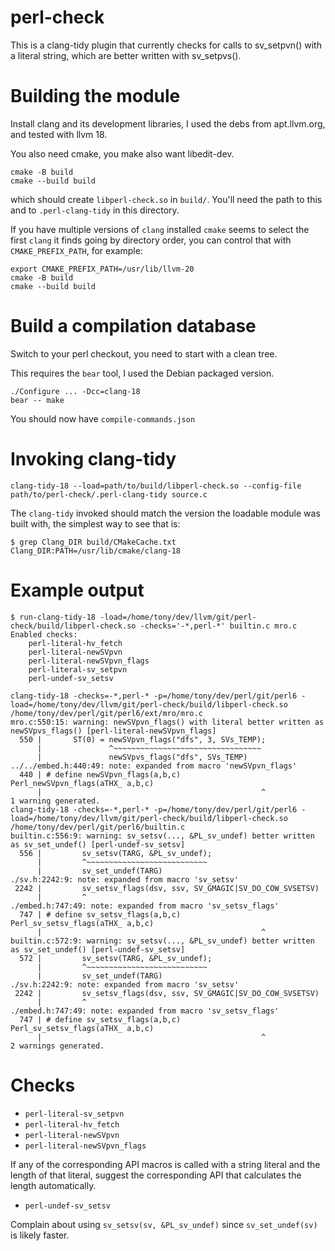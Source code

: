 # perl-check

This is a clang-tidy plugin that currently checks for calls to
sv_setpvn() with a literal string, which are better written with
sv_setpvs().

# Building the module

Install clang and its development libraries, I used the debs from
apt.llvm.org, and tested with llvm 18.

You also need cmake, you make also want libedit-dev.
```
cmake -B build
cmake --build build
```

which should create `libperl-check.so` in `build/`.  You'll need the
path to this and to `.perl-clang-tidy` in this directory.

If you have multiple versions of `clang` installed `cmake` seems to
select the first `clang` it finds going by directory order, you can
control that with `CMAKE_PREFIX_PATH`, for example:

```
export CMAKE_PREFIX_PATH=/usr/lib/llvm-20
cmake -B build
cmake --build build
```

# Build a compilation database

Switch to your perl checkout, you need to start with a clean tree.

This requires the `bear` tool, I used the Debian packaged version.

```
./Configure ... -Dcc=clang-18
bear -- make
```
You should now have `compile-commands.json`

# Invoking clang-tidy

```
clang-tidy-18 --load=path/to/build/libperl-check.so --config-file path/to/perl-check/.perl-clang-tidy source.c
```

The `clang-tidy` invoked should match the version the loadable module
was built with, the simplest way to see that is:

```
$ grep Clang_DIR build/CMakeCache.txt
Clang_DIR:PATH=/usr/lib/cmake/clang-18
```


# Example output

```
$ run-clang-tidy-18 -load=/home/tony/dev/llvm/git/perl-check/build/libperl-check.so -checks='-*,perl-*' builtin.c mro.c
Enabled checks:
    perl-literal-hv_fetch
    perl-literal-newSVpvn
    perl-literal-newSVpvn_flags
    perl-literal-sv_setpvn
    perl-undef-sv_setsv

clang-tidy-18 -checks=-*,perl-* -p=/home/tony/dev/perl/git/perl6 -load=/home/tony/dev/llvm/git/perl-check/build/libperl-check.so /home/tony/dev/perl/git/perl6/ext/mro/mro.c
mro.c:550:15: warning: newSVpvn_flags() with literal better written as newSVpvs_flags() [perl-literal-newSVpvn_flags]
  550 |       ST(0) = newSVpvn_flags("dfs", 3, SVs_TEMP);
      |               ^~~~~~~~~~~~~~~~~~~~~~~~~~~~~~~~~~
      |               newSVpvs_flags("dfs", SVs_TEMP)
../../embed.h:440:49: note: expanded from macro 'newSVpvn_flags'
  440 | # define newSVpvn_flags(a,b,c)                  Perl_newSVpvn_flags(aTHX_ a,b,c)
      |                                                 ^
1 warning generated.
clang-tidy-18 -checks=-*,perl-* -p=/home/tony/dev/perl/git/perl6 -load=/home/tony/dev/llvm/git/perl-check/build/libperl-check.so /home/tony/dev/perl/git/perl6/builtin.c
builtin.c:556:9: warning: sv_setsv(..., &PL_sv_undef) better written as sv_set_undef() [perl-undef-sv_setsv]
  556 |         sv_setsv(TARG, &PL_sv_undef);
      |         ^~~~~~~~~~~~~~~~~~~~~~~~~~~~
      |         sv_set_undef(TARG)
./sv.h:2242:9: note: expanded from macro 'sv_setsv'
 2242 |         sv_setsv_flags(dsv, ssv, SV_GMAGIC|SV_DO_COW_SVSETSV)
      |         ^
./embed.h:747:49: note: expanded from macro 'sv_setsv_flags'
  747 | # define sv_setsv_flags(a,b,c)                  Perl_sv_setsv_flags(aTHX_ a,b,c)
      |                                                 ^
builtin.c:572:9: warning: sv_setsv(..., &PL_sv_undef) better written as sv_set_undef() [perl-undef-sv_setsv]
  572 |         sv_setsv(TARG, &PL_sv_undef);
      |         ^~~~~~~~~~~~~~~~~~~~~~~~~~~~
      |         sv_set_undef(TARG)
./sv.h:2242:9: note: expanded from macro 'sv_setsv'
 2242 |         sv_setsv_flags(dsv, ssv, SV_GMAGIC|SV_DO_COW_SVSETSV)
      |         ^
./embed.h:747:49: note: expanded from macro 'sv_setsv_flags'
  747 | # define sv_setsv_flags(a,b,c)                  Perl_sv_setsv_flags(aTHX_ a,b,c)
      |                                                 ^
2 warnings generated.
```

# Checks

* `perl-literal-sv_setpvn`
* `perl-literal-hv_fetch`
* `perl-literal-newSVpvn`
* `perl-literal-newSVpvn_flags`

If any of the corresponding API macros is called with a string literal
and the length of that literal, suggest the corresponding API that
calculates the length automatically.

* `perl-undef-sv_setsv`

Complain about using `sv_setsv(sv, &PL_sv_undef)` since
`sv_set_undef(sv)` is likely faster.
